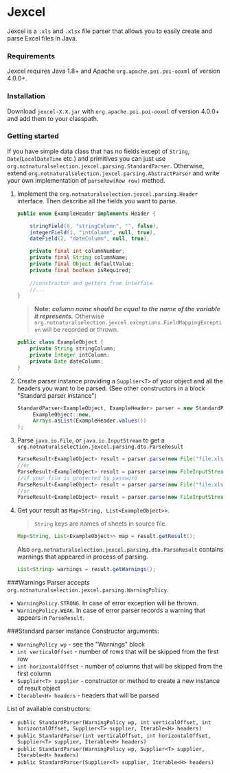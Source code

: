 Jexcel
==============
Jexcel is a ```.xls``` and ```.xlsx``` file parser that allows you to easily create and parse Excel files in Java.

### Requirements
Jexcel requires Java 1.8+ and Apache ```org.apache.poi.poi-ooxml``` of version 4.0.0+.

### Installation 
Download ```jexcel-X.X.jar```  with ```org.apache.poi.poi-ooxml``` of version 4.0.0+ and add them to your classpath.
### Getting started
If you have simple data class that has no fields except of 
```String```, ```Date```(```LocalDateTime``` etc.) and primitives you can just use ```org.notnaturalselection.jexcel.parsing.StandardParser```. 
Otherwise, extend  ```org.notnaturalselection.jexcel.parsing.AbstractParser``` and write your own implementation 
of ```parseRow(Row row)``` method.
1. Implement the ```org.notnaturalselection.jexcel.parsing.Header``` interface. Then describe all the fields you want to parse.

   ```java
   public enum ExampleHeader implements Header {
   
       stringField(0, "stringColumn", "", false),
       integerField(1, "intColumn", null, true),
       dateField(2, "dateColumn", null, true);

       private final int columnNumber;
       private final String columnName;
       private final Object defaultValue;
       private final boolean isRequired;
       
       //constructor and getters from interface
       //...
   }
   ```
   > **Note:** ***column name should be equal to the name of the variable it represents.***
   > Otherwise ```org.notnaturalselection.jexcel.exceptions.FieldMappingException``` will be recorded or thrown.
   ```java
   public class ExampleObject {
       private String stringColumn;
       private Integer intColumn;
       private Date dateColumn;
   }
   ```
   
2. Create parser instance providing a ```Supplier<T>``` of your object and all the headers you want to be parsed.
   (See other constructors in a block "Standard parser instance")
   ```java
   StandardParser<ExampleObject, ExampleHeader> parser = new StandardParser<>(
        ExampleObject::new,
        Arrays.asList(ExampleHeader.values())
   );
   ```
3. Parse ```java.io.File```, or ```java.io.InputStream``` to get a ```org.notnaturalselection.jexcel.parsing.dto.ParseResult```
   ```java
   ParseResult<ExampleObject> result = parser.parse(new File("file.xlsx"));
   //or
   ParseResult<ExampleObject> result = parser.parse(new FileInputStream("file.xlsx"));
   //if your file is protected by password
   ParseResult<ExampleObject> result = parser.parse(new File("file.xlsx"), password);
   //or
   ParseResult<ExampleObject> result = parser.parse(new FileInputStream("file.xlsx"), password);
   ```
4. Get your result as ```Map<String, List<ExampleObject>>```. 
   >```String``` keys are names of sheets in source file.
   ```java
   Map<String, List<ExampleObject>> map = result.getResult();
   ```
   Also ```org.notnaturalselection.jexcel.parsing.dto.ParseResult``` contains warnings that appeared in process of parsing.
   ```java
   List<String> warnings = result.getWarnings();
   ```
###Warnings
   Parser accepts ```org.notnaturalselection.jexcel.parsing.WarningPolicy```.
   * ```WarningPolicy.STRONG```. In case of error exception will be thrown.
   * ```WarningPolicy.WEAK```. In case of error parser records a warning that appears in ```ParseResult```.

###Standard parser instance
   Constructor arguments:
   * ```WarningPolicy wp``` - see the "Warnings" block
   * ```int verticalOffset``` - number of rows that will be skipped from the first row
   * ```int horizontalOffset``` - number of columns that will be skipped from the first column
   * ```Supplier<T> supplier``` - constructor or method to create a new instance of result object
   * ```Iterable<H> headers``` - headers that will be parsed

   List of available constructors:
   * ```public StandardParser(WarningPolicy wp, int verticalOffset, int horizontalOffset, Supplier<T> supplier, Iterable<H> headers)```
   * ```public StandardParser(int verticalOffset, int horizontalOffset, Supplier<T> supplier, Iterable<H> headers)```
   * ```public StandardParser(WarningPolicy wp, Supplier<T> supplier, Iterable<H> headers)```  
   * ```public StandardParser(Supplier<T> supplier, Iterable<H> headers)```